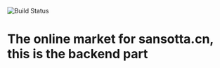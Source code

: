 ![Build Status](https://travis-ci.org/nju-backpack-market/backend.svg?branch=master)

# The online market for sansotta.cn, this is the backend part
